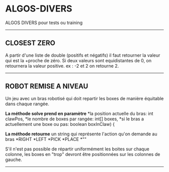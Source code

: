 # ALGOS-DIVERS
ALGOS DIVERS pour tests ou training
___

## CLOSEST ZERO

A partir d'une liste de double (positifs et négatifs) il faut retourner la valeur qui est la +proche de zéro.
Si deux valeurs sont equidistantes de 0, on retournera la valeur positive.
ex : -2 et 2 on retourne 2.

___

## ROBOT REMISE A NIVEAU
Un jeu avec un bras robotisé qui doit repartir les boxes de manière équitable dans chaque rangée.

**La méthode solve prend en paramètre** 
*la position actuelle du bras: int clawPos, 
*le nombre de boxes par rangée: int[] boxes, 
*si le bras a actuellement une boxe ou pas: boolean boxInClaw) {

**La méthode retourne** un string qui représente l'action qu'on demande au bras
*RIGHT
*LEFT
*PICK
*PLACE
*""

S'il n'est pas possible de répartir uniformément les boites sur chaque colonne, les boxes en "trop" devront être positionnées sur les colonnes de gauche.

___
